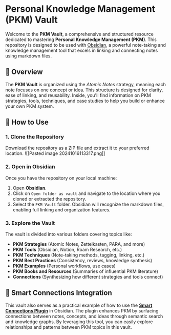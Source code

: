 # Personal Knowledge Management (PKM) Vault

Welcome to the **PKM Vault**, a comprehensive and structured resource dedicated to mastering **Personal Knowledge Management (PKM)**. This repository is designed to be used with [Obsidian](https://obsidian.md/), a powerful note-taking and knowledge management tool that excels in linking and connecting notes using markdown files.

## 📂 Overview

The **PKM Vault** is organized using the *Atomic Notes* strategy, meaning each note focuses on one concept or idea. This structure is designed for clarity, ease of linking, and reusability. Inside, you'll find information on PKM strategies, tools, techniques, and case studies to help you build or enhance your own PKM system.

## 🚀 How to Use

### 1. Clone the Repository
Download the repository as a ZIP file and extract it to your preferred location.
![[Pasted image 20241016113317.png]]
### 2. Open in Obsidian
Once you have the repository on your local machine:
1. Open **Obsidian**.
2. Click on `Open folder as vault` and navigate to the location where you cloned or extracted the repository.
3. Select the `PKM Vault` folder. Obsidian will recognize the markdown files, enabling full linking and organization features.

### 3. Explore the Vault
The vault is divided into various folders covering topics like:
- **PKM Strategies** (Atomic Notes, Zettelkasten, PARA, and more)
- **PKM Tools** (Obsidian, Notion, Roam Research, etc.)
- **PKM Techniques** (Note-taking methods, tagging, linking, etc.)
- **PKM Best Practices** (Consistency, reviews, knowledge synthesis)
- **PKM Examples** (Personal workflows, use cases)
- **PKM Books and Resources** (Summaries of influential PKM literature)
- **Connections** (Synthesizing how different strategies and tools connect)


## 🧠 Smart Connections Integration

This vault also serves as a practical example of how to use the [**Smart Connections Plugin**](https://github.com/brianpetro/obsidian-smart-connections/) in Obsidian. The plugin enhances PKM by surfacing connections between notes, concepts, and ideas through semantic search and knowledge graphs. By leveraging this tool, you can easily explore relationships and patterns between PKM topics in this vault.


